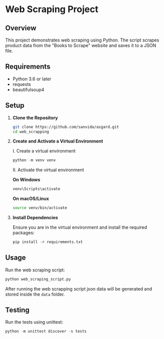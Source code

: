 # Web Scraping Project

## Overview

This project demonstrates web scraping using Python. The script scrapes product data from the "Books to Scrape" website and saves it to a JSON file.

## Requirements

- Python 3.6 or later
- requests
- beautifulsoup4

## Setup

1. **Clone the Repository**

   ```sh
   git clone https://github.com/sanvida/asgard.git
   cd web_scrapping
   ```

2. **Create and Activate a Virtual Environment**

   I. Create a virtual environment

   ```python
   python -m venv venv
   ```

   II. Activate the virtual environment

   **On Windows**

   ```python
   venv\Scripts\activate
   ```
   
   **On macOS/Linux**
   ```sh
   source venv/bin/activate
   ```

3. **Install Dependencies**

   Ensure you are in the virtual environment and install the required packages:
   ```python
   pip install -r requirements.txt
   ```

## Usage

Run the web scraping script:
```python
python web_scraping_script.py
```
After running the web scrapping script json data will be generated and stored inside the `data` folder.

## Testing

Run the tests using unittest:
```python
python -m unittest discover -s tests
```
